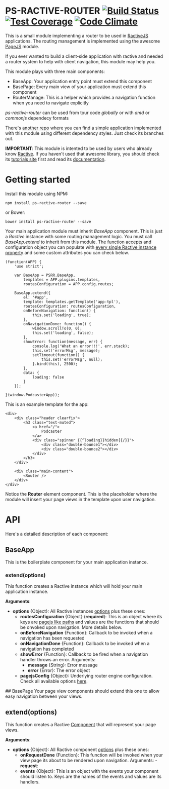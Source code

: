 # PS-RACTIVE-ROUTER [![Build Status](https://travis-ci.org/PaquitoSoft/ps-ractive-router.svg?branch=master)](https://travis-ci.org/PaquitoSoft/ps-ractive-router) [![Test Coverage](https://codeclimate.com/github/PaquitoSoft/ps-ractive-router/badges/coverage.svg)](https://codeclimate.com/github/PaquitoSoft/ps-ractive-router/coverage) [![Code Climate](https://codeclimate.com/github/PaquitoSoft/ps-ractive-router/badges/gpa.svg)](https://codeclimate.com/github/PaquitoSoft/ps-ractive-router)

This is a small module implementing a router to be used in [RactiveJS](http://www.ractivejs.org/) applications.
The routing management is implemented using the awesome [PageJS](https://github.com/visionmedia/page.js) module.

If you ever wanted to build a client-side application with ractive and needed a router system to help with client navigation, this module may help you.

This module plays with three main components:
* BaseApp: Your application entry point must extend this component
* BasePage: Every main view of your application must extend this component
* RouterManage: This is a helper which provides a navigation function when you need to navigate explicitly

*ps-ractive-router* can be used from tour code *globally* or with *amd* or *commonjs* dependecy formats

There's [another repo](https://github.com/PaquitoSoft/podcaster) where you can find a simple application implemented with this module using different
dependency styles. Just check its branches out.

**IMPORTANT**: This module is intented to be used by users who already know [Ractive](http://www.ractivejs.org/).
If you haven't used that awesome library, you should check its [tutorials site](http://learn.ractivejs.org/hello-world/1/) first and
read its [documentation](http://docs.ractivejs.org/latest/get-started).

# Getting started

Install this module using NPM:
```
npm install ps-ractive-router --save
```
or Bower:
```
bower install ps-ractive-router --save
```

Your main application module must inherit *BaseApp* component. This is just a *Ractive* instance with some
routing management logic. You must call *BaseApp.extend* to inherit from this module. The function accepts
and configuration object you can populate with [every single Ractive instance property](http://docs.ractivejs.org/latest/options)
and some custom attributes you can check below.
```
(function(APP) {
	'use strict';

	var BaseApp = PSRR.BaseApp,
		templates = APP.plugins.templates,
		routesConfiguration = APP.config.routes;

	BaseApp.extend({
		el: '#app',
		template: templates.getTemplate('app-tpl'),
		routesConfiguration: routesConfiguration,
		onBeforeNavigation: function() {
			this.set('loading', true);
		},
		onNavigationDone: function() {
			window.scrollTo(0, 0);
			this.set('loading', false);
		},
		showError: function(message, err) {
			console.log('What an error!!!', err.stack);
			this.set('errorMsg', message);
			setTimeout(function() {
				this.set('errorMsg', null);
			}.bind(this), 2500);
		},
		data: {
			loading: false
		}
	});

}(window.PodcasterApp));
```

This is an example template for the app:
```
<div>
	<div class="header clearfix">
		<h3 class="text-muted">
			<a href="/">
				Podcaster
			</a>
			<div class="spinner {{^loading}}hidden{{/}}">
				<div class="double-bounce1"></div>
				<div class="double-bounce2"></div>
			</div>
		</h3>
	</div>

	<div class="main-content">
		<Router />
	</div>
</div>
```

Notice the **Router** element component. This is the placeholder where the module will insert your page
views in the template upon user navigation.

# API
Here's a detailed description of each component:

## BaseApp
This is the boilerplate component for your main application instance.
### extend(options)
This function creates a Ractive instance which will hold your main application instance.

**Arguments**:

- **options** {Object}: All Ractive instances [options](http://docs.ractivejs.org/latest/options) plus these ones:
	- **routesConfiguration** {Object} (**required**): This is an object where its keys are [pagejs like paths](https://github.com/visionmedia/page.js)
		and values are the functions that should be onvoked upon navigation. More details below.
	- **onBeforeNavigation** {Function}: Callback to be invoked when a navigation has been requested
	- **onNavigationDone** {Function}: Callback to be invoked when a navigation has completed
	- **showError** {Function}: Callback to be fired when a navigation handler throws an error. Arguments:
		- **message** {String}: Error message
		- **error** {Error}: The error object
	- **pagejsConfig** {Object}: Underlying router engine configuration. Check all available options [here](https://github.com/visionmedia/page.js#pageoptions).

## BasePage
Your page view components should extend this one to allow easy navigation between your views.
## extend(options)
This function creates a Ractive [Component](http://docs.ractivejs.org/latest/components) that will represent your page views.

**Arguments**:

- **options** {Object}: All Ractive component [options](http://docs.ractivejs.org/latest/components#init) plus these ones:
	- **onRequestDone** {Function}: This function will be invoked when your view page its about
		to be rendered upon navigation. Arguments:
			- **request**:
	- **events** {Object}: This is an object with the events your component should listen to. Keys are
		the names of the events and values are its handlers.
